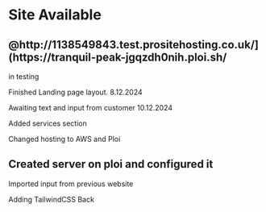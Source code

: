 <h1>Site Available </h1>
<h2>@http://1138549843.test.prositehosting.co.uk/](https://tranquil-peak-jgqzdh0nih.ploi.sh/</h2>
<p>in testing</p>
<p>Finished Landing page layout. 8.12.2024</p>
<p>Awaiting text and input from customer 10.12.2024</p>
<p>Added services section </p>
<p>Changed hosting to AWS and Ploi</p>
<h2>Created server on ploi and configured it</h2>
<p>Imported input from previous website</p>


Adding TailwindCSS Back
